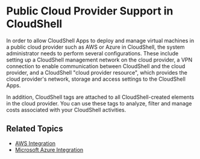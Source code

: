 # Public Cloud Provider Support in CloudShell

In order to allow CloudShell Apps to deploy and manage virtual machines in a public cloud provider such as AWS or Azure in CloudShell, the system administrator needs to perform several configurations. These include setting up a CloudShell management network on the cloud provider, a VPN connection to enable communication between CloudShell and the cloud provider, and a CloudShell "cloud provider resource", which provides the cloud provider's network, storage and access settings to the CloudShell Apps.

In addition, CloudShell tags are attached to all CloudShell-created elements in the cloud provider. You can use these tags to analyze, filter and manage costs associated with your CloudShell activities.

## Related Topics

- [AWS Integration](https://help.quali.com/Online%20Help/0.0/Portal/Content/Admn/VPC-Ovrv.htm)
- [Microsoft Azure Integration](https://help.quali.com/Online%20Help/0.0/Portal/Content/Admn/Azure-VNET-Ovrv.htm)